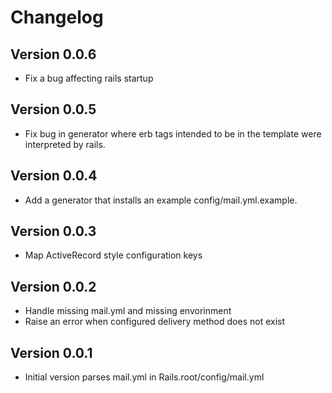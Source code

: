 # Changelog

## Version 0.0.6

* Fix a bug affecting rails startup

## Version 0.0.5

* Fix bug in generator where erb tags intended to be in the template were
  interpreted by rails.

## Version 0.0.4

* Add a generator that installs an example config/mail.yml.example.

## Version 0.0.3

* Map ActiveRecord style configuration keys

## Version 0.0.2

* Handle missing mail.yml and missing envorinment
* Raise an error when configured delivery method does not exist

## Version 0.0.1

* Initial version parses mail.yml in Rails.root/config/mail.yml
